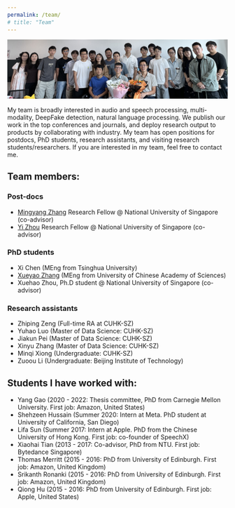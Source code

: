 ```yaml
---
permalink: /team/
# title: "Team"
---
```


<!-- # Team Profile -->

![Team](../images/team.jpg)

My team is broadly interested in audio and speech processing, multi-modality, DeepFake detection, natural language processing. We publish our work in the top conferences and journals, and deploy research output to products by collaborating with industry. My team has open positions for postdocs, PhD students, research assistants, and visiting research students/researchers. If you are interested in my team, feel free to contact me.

## Team members:

### Post-docs

- [Mingyang Zhang](https://arkhamimp.github.io/) Research Fellow @ National University of Singapore (co-advisor)
- [Yi Zhou](https://scholar.google.com/citations?user=_POzpM4AAAAJ&hl=en) Research Fellow @ National University of Singapore (co-advisor)

### PhD students

- Xi Chen (MEng from Tsinghua University)
- [Xueyao Zhang](https://www.zhangxueyao.com/) (MEng from University of Chinese Academy of Sciences)
- Xuehao Zhou, Ph.D student @ National University of Singapore (co-advisor)

### Research assistants

- Zhiping Zeng (Full-time RA at CUHK-SZ)
- Yuhao Luo (Master of Data Science: CUHK-SZ)
- Jiakun Pei (Master of Data Science: CUHK-SZ)
- Xinyu Zhang (Master of Data Science: CUHK-SZ)
- Minqi Xiong (Undergraduate: CUHK-SZ)
- Zuoou Li (Undergraduate: Beijing Institute of Technology)

## Students I have worked with:

- Yang Gao (2020 - 2022: Thesis committee, PhD from Carnegie Mellon University. First job: Amazon, United States)
- Shehzeen Hussain (Summer 2020: Intern at Meta. PhD student at University of California, San Diego)
- Lifa Sun (Summer 2017: Intern at Apple. PhD from the Chinese University of Hong Kong. First job: co-founder of SpeechX)
- Xiaohai Tian (2013 - 2017: Co-advisor, PhD from NTU. First job: Bytedance Singapore)
- Thomas Merritt (2015 - 2016: PhD from University of Edinburgh. First job: Amazon, United Kingdom)
- Srikanth Ronanki (2015 - 2016: PhD from University of Edinburgh. First job: Amazon, United Kingdom)
- Qiong Hu (2015 - 2016: PhD from University of Edinburgh. First job: Apple, United States)
